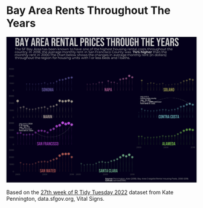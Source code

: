 # Bay Area Rents Throughout The Years

<img src='https://github.com/samiaab1990/Data-Visualizations/blob/0b054c37fac5c0467b16d3a41e5559e7417eeb8a/SF%20Bay%20Area%20Rents/sf_rent.png'> 

Based on the [27th week of R Tidy Tuesday 2022](https://github.com/rfordatascience/tidytuesday/tree/master/data/2022/2022-07-05) dataset from Kate Pennington, data.sfgov.org, Vital Signs.

